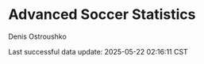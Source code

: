 # Advanced Soccer Statistics
Denis Ostroushko

<!-- gfm -->

Last successful data update: 2025-05-22 02:16:11 CST
